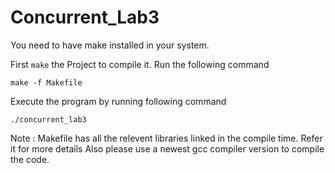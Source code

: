 # Concurrent_Lab3

You need to have make installed in your system.

First ``make`` the Project to compile it. Run the following command

``make -f Makefile``

Execute the program by running following command

``./concurrent_lab3 ``

Note : 	Makefile has all the relevent libraries linked in the compile time. Refer it for more details
		Also please use a newest gcc compiler version to compile the code.


